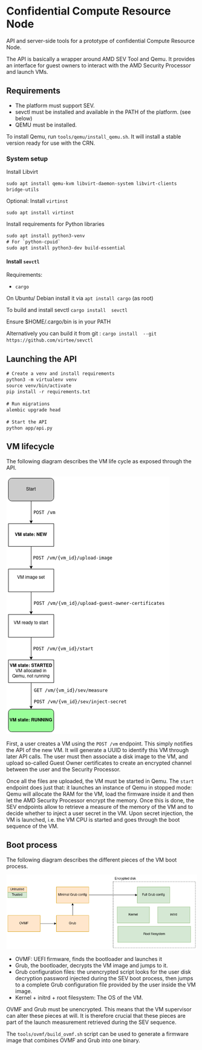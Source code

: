 # Confidential Compute Resource Node

API and server-side tools for a prototype of confidential Compute Resource Node.

The API is basically a wrapper around AMD SEV Tool and Qemu.
It provides an interface for guest owners to interact with the AMD Security Processor
and launch VMs.

## Requirements

* The platform must support SEV.
* sevctl must be installed and available in the PATH of the platform. (see below)
* QEMU must be installed.

To install Qemu, run `tools/qemu/install_qemu.sh`. It will install a stable version
ready for use with the CRN.

### System setup

Install Libvirt
```shell
sudo apt install qemu-kvm libvirt-daemon-system libvirt-clients bridge-utils
```

Optional: Install `virtinst`
```shell
sudo apt install virtinst
```

Install requirements for Python libraries
```
sudo apt install python3-venv
# For `python-cpuid`
sudo apt install python3-dev build-essential
```

#### Install `sevctl`

Requirements:
 * `cargo`

On Ubuntu/ Debian install it via `apt install cargo` (as root)

To build and install sevctl
```cargo install  sevctl```

Ensure $HOME/.cargo/bin is in your PATH

Alternatively you can build it from git : ```cargo install  --git  https://github.com/virtee/sevctl```


## Launching the API

```shell
# Create a venv and install requirements
python3 -m virtualenv venv
source venv/bin/activate
pip install -r requirements.txt

# Run migrations
alembic upgrade head

# Start the API
python app/api.py
```

## VM lifecycle

The following diagram describes the VM life cycle as exposed through the API.

![VM lifecycle](./docs/images/vm_lifecycle.drawio.png)

First, a user creates a VM using the `POST /vm` endpoint.
This simply notifies the API of the new VM. It will generate a UUID to identify this VM
through later API calls.
The user must then associate a disk image to the VM, and upload so-called Guest Owner certificates
to create an encrypted channel between the user and the Security Processor.

Once all the files are uploaded, the VM must be started in Qemu. The `start` endpoint does just that:
it launches an instance of Qemu in stopped mode: Qemu will allocate the RAM for the VM, load the firmware
inside it and then let the AMD Security Processor encrypt the memory.
Once this is done, the SEV endpoints allow to retrieve a measure of the memory of the VM and to
decide whether to inject a user secret in the VM. Upon secret injection, the VM is launched, i.e.
the VM CPU is started and goes through the boot sequence of the VM.

## Boot process

The following diagram describes the different pieces of the VM boot process.

![Boot process](./docs/images/boot_process.drawio.png)

* OVMF: UEFI firmware, finds the bootloader and launches it
* Grub, the bootloader, decrypts the VM image and jumps to it.
* Grub configuration files: the unencrypted script looks for the user disk decryption password injected during
  the SEV boot process, then jumps to a complete Grub configuration file provided by the user inside the VM
  image.
* Kernel + initrd + root filesystem: The OS of the VM.

OVMF and Grub must be unencrypted. This means that the VM supervisor can alter these pieces at will.
It is therefore crucial that these pieces are part of the launch measurement retrieved during the SEV
sequence.

The `tools/ovmf/build_ovmf.sh` script can be used to generate a firmware image that combines OVMF and Grub
into one binary.
